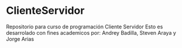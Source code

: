 # ClienteServidor
Repositorio para curso de programación Cliente Servidor
Esto es desarrolado con fines academicos por: Andrey Badilla, Steven Araya y Jorge Arias
